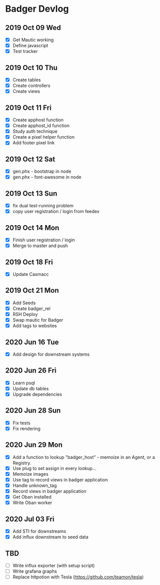 # Badger Devlog

## 2019 Oct 09 Wed

- [x] Get Mautic working
- [x] Define javascript
- [x] Test tracker 

## 2019 Oct 10 Thu

- [x] Create tables
- [x] Create controllers
- [x] Create views

## 2019 Oct 11 Fri

- [x] Create apphost function
- [x] Create apphost_id function
- [x] Study auth technique
- [x] Create a pixel helper function
- [x] Add footer pixel link

## 2019 Oct 12 Sat

- [x] gen.phx - bootstrap in node
- [x] gen.phx - font-awesome in node

## 2019 Oct 13 Sun

- [x] fix dual test-running problem
- [x] copy user registration / login from feedex

## 2019 Oct 14 Mon

- [x] Finish user registration / login 
- [x] Merge to master and push

## 2019 Oct 18 Fri

- [x] Update Casmacc

## 2019 Oct 21 Mon

- [x] Add Seeds
- [x] Create badger_rel
- [x] RSH Deploy
- [x] Swap mautic for Badger
- [x] Add tags to websites

## 2020 Jun 16 Tue

- [x] Add design for downstream systems

## 2020 Jun 26 Fri

- [x] Learn psql
- [x] Update db tables
- [x] Upgrade dependencies

## 2020 Jun 28 Sun

- [x] Fix tests
- [x] Fix rendering

## 2020 Jun 29 Mon

- [x] Add a function to lookup "badger_host" - memoize in an Agent, or a Registry.
- [x] Use plug to set assign in every lookup...
- [x] Memoize images
- [x] Use tag to record views in badger application
- [x] Handle unknown_tag 
- [x] Record views in badger application
- [x] Get Oban installed
- [x] Write Oban worker

## 2020 Jul 03 Fri

- [x] Add STI for downstreams
- [x] Add influx downstream to seed data

## TBD

- [ ] Write influx exporter (with setup script)
- [ ] Write grafana graphs
- [ ] Replace httpotion with Tesla (https://github.com/teamon/tesla)
